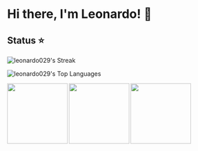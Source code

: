 # Hi there, I'm Leonardo! 👋

## Status ⭐
![leonardo029's Streak](https://github-readme-streak-stats.herokuapp.com/?user=leonardo029&theme=tokyonight&hide_border=true)

![leonardo029's Top Languages](https://github-readme-stats.vercel.app/api/top-langs/?username=leonardo029&theme=tokyonight&show_icons=true&hide_border=true&layout=compact)

<img align=left height='140px'  src = 'https://github-readme-stats.vercel.app/api?username=leonardo029&theme=tokyonight&count_private=true&show_icons=true'>

<img align=left height='140px'  src = 'https://github-readme-stats.vercel.app/api/top-langs/?username=leonardo029&theme=tokyonight&show_icons=true&hide_border=true&layout=compact'>

<img align=center height='140px' src='https://github-readme-stats.vercel.app/api/top-langs/?username=leonardo029&theme=tokyonight&hide=html&layout=compact' >
